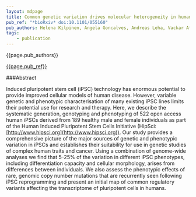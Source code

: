 ```yaml
---
layout: mdpage
title: Common genetic variation drives molecular heterogeneity in human iPSCs
pub_ref: "*bioRxiv* doi:10.1101/055160"
pub_authors: Helena Kilpinen, Angela Goncalves, Andreas Leha, Vackar Afzal, Sofie Ashford, Sendu Bala, Dalila Bensaddek, Francesco Paolo Casale, Oliver Culley, Petr Danacek, Adam Faulconbridge, Peter Harrison, Davis McCarthy, Shane A McCarthy, Ruta Meleckyte, Yasin Memari, Nathalie Moens, Filipa Soares, Ian Streeter, Chukwuma A Agu, Alex Alderton, Rachel Nelson, Sarah Harper, Minal Patel, Laura Clarke, Reena Halai, Christopher M Kirton, Anja Kolb-Kokocinski, Philip Beales, Ewan Birney, Davide Danovi, Angus I Lamond, Willem H Ouwehand, Ludovic Vallier, Fiona M Watt, Richard Durbin, Oliver Stegle, Daniel J Gaffney
tags:
    - publication
---
```


{{page.pub_authors}}

[{{page.pub_ref}}](http://biorxiv.org/content/early/2016/05/25/055160)

###Abstract

Induced pluripotent stem cell (iPSC) technology has enormous potential to
provide improved cellular models of human disease. However, variable genetic
and phenotypic characterisation of many existing iPSC lines limits their
potential use for research and therapy. Here, we describe the systematic
generation, genotyping and phenotyping of 522 open access human iPSCs derived
from 189 healthy male and female individuals as part of the Human Induced
Pluripotent Stem Cells Initiative (HipSci: [http://www.hipsci.org](http://www.hipsci.org)).
Our study provides a comprehensive picture of the major sources of genetic and
phenotypic variation in iPSCs and establishes their suitability for use in
genetic studies of complex human traits and cancer. Using a combination of
genome-wide analyses we find that 5-25% of the variation in different iPSC
phenotypes, including differentiation capacity and cellular morphology, arises
from differences between individuals. We also assess the phenotypic effects of
rare, genomic copy number mutations that are recurrently seen following iPSC
reprogramming and present an initial map of common regulatory variants
affecting the transcriptome of pluripotent cells in humans.
